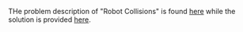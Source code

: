 THe problem description of "Robot Collisions" is found [here](https://leetcode.com/problems/robot-room-cleaner/) while the solution is provided [here](https://github.com/aurimas13/Solutions-To-Problems/blob/main/LeetCode/Python%20Solution/Robot%20Collisions/robot.py).

